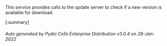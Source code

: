






This service provides calls to the update server to check if a new version is available for download.

[:summary]

###### Auto generated by Pydio Cells Enterprise Distribution v3.0.4 on 28-Jan-2022
